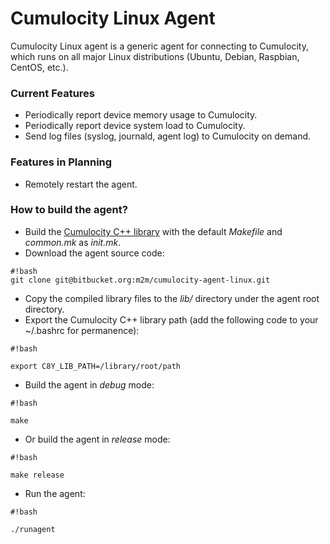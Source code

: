 # Cumulocity Linux Agent #

Cumulocity Linux agent is a generic agent for connecting to Cumulocity, which runs on all major Linux distributions (Ubuntu, Debian, Raspbian, CentOS, etc.).

### Current Features ###

* Periodically report device memory usage to Cumulocity.
* Periodically report device system load to Cumulocity.
* Send log files (syslog, journald, agent log) to Cumulocity on demand.

### Features in Planning ###
* Remotely restart the agent.

### How to build the agent? ###

* Build the [Cumulocity C++ library](https://bitbucket.org/m2m/cumulocity-sdk-c) with the default *Makefile* and *common.mk* as *init.mk*.
* Download the agent source code:

```
#!bash
git clone git@bitbucket.org:m2m/cumulocity-agent-linux.git

```

* Copy the compiled library files to the *lib/* directory under the agent root directory.
* Export the Cumulocity C++ library path (add the following code to your ~/.bashrc for permanence):

```
#!bash

export C8Y_LIB_PATH=/library/root/path
```

* Build the agent in *debug* mode:

```
#!bash

make
```
* Or build the agent in *release* mode:

```
#!bash

make release
```

* Run the agent:

```
#!bash

./runagent
```